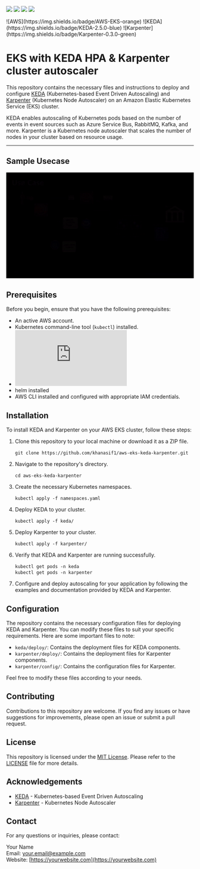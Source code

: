<p>
<img src="https://img.shields.io/badge/github-%23121011.svg?style=for-the-badge&logo=github&logoColor=white" />
<img src="https://img.shields.io/badge/python%20-%2314354C.svg?&style=for-the-badge&logo=python&logoColor=white"/>
<img src="https://img.shields.io/badge/AWS%20-%23FF9900.svg?&style=for-the-badge&logo=amazon-aws&logoColor=white"/> 
<img src="https://img.shields.io/badge/docker%20-%230db7ed.svg?&style=for-the-badge&logo=docker&logoColor=white"/>
</p>
![AWS](https://img.shields.io/badge/AWS-EKS-orange) ![KEDA](https://img.shields.io/badge/KEDA-2.5.0-blue) ![Karpenter](https://img.shields.io/badge/Karpenter-0.3.0-green)

# EKS with KEDA HPA & Karpenter cluster autoscaler
This repository contains the necessary files and instructions to deploy and configure [KEDA](https://keda.sh/) (Kubernetes-based Event Driven Autoscaling) and [Karpenter](https://github.com/awslabs/karpenter) (Kubernetes Node Autoscaler) on an Amazon Elastic Kubernetes Service (EKS) cluster.

KEDA enables autoscaling of Kubernetes pods based on the number of events in event sources such as Azure Service Bus, RabbitMQ, Kafka, and more. Karpenter is a Kubernetes node autoscaler that scales the number of nodes in your cluster based on resource usage.

*** 
## Sample Usecase 
<p align="center">
  <img  src="https://github.com/khanasif1/aws-eks-with-keda-hpa/blob/main/img/Keda.gif?raw=true">
</p>

## Prerequisites

Before you begin, ensure that you have the following prerequisites:

- An active AWS account.
- Kubernetes command-line tool (`kubectl`) installed.
- ![eksctl](https://docs.aws.amazon.com/eks/latest/userguide/eksctl.html)
- helm installed
- AWS CLI installed and configured with appropriate IAM credentials.

## Installation

To install KEDA and Karpenter on your AWS EKS cluster, follow these steps:

1. Clone this repository to your local machine or download it as a ZIP file.
   ```shell
   git clone https://github.com/khanasif1/aws-eks-keda-karpenter.git
   ```

2. Navigate to the repository's directory.
   ```shell
   cd aws-eks-keda-karpenter
   ```

3. Create the necessary Kubernetes namespaces.
   ```shell
   kubectl apply -f namespaces.yaml
   ```

4. Deploy KEDA to your cluster.
   ```shell
   kubectl apply -f keda/
   ```

5. Deploy Karpenter to your cluster.
   ```shell
   kubectl apply -f karpenter/
   ```

6. Verify that KEDA and Karpenter are running successfully.
   ```shell
   kubectl get pods -n keda
   kubectl get pods -n karpenter
   ```

7. Configure and deploy autoscaling for your application by following the examples and documentation provided by KEDA and Karpenter.

## Configuration

The repository contains the necessary configuration files for deploying KEDA and Karpenter. You can modify these files to suit your specific requirements. Here are some important files to note:

- `keda/deploy/`: Contains the deployment files for KEDA components.
- `karpenter/deploy/`: Contains the deployment files for Karpenter components.
- `karpenter/config/`: Contains the configuration files for Karpenter.

Feel free to modify these files according to your needs.

## Contributing

Contributions to this repository are welcome. If you find any issues or have suggestions for improvements, please open an issue or submit a pull request.

## License

This repository is licensed under the [MIT License](LICENSE). Please refer to the [LICENSE](LICENSE) file for more details.

## Acknowledgements

- [KEDA](https://keda.sh/) - Kubernetes-based Event Driven Autoscaling
- [Karpenter](https://github.com/awslabs/karpenter) - Kubernetes Node Autoscaler

## Contact

For any questions or inquiries, please contact:

Your Name  
Email: [your.email@example.com](mailto:your.email@example.com)  
Website: [https://yourwebsite.com](https://yourwebsite.com)